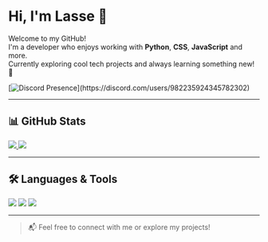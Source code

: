 # Hi, I'm Lasse 👋

Welcome to my GitHub!  
I'm a developer who enjoys working with **Python**, **CSS**, **JavaScript** and more.  
Currently exploring cool tech projects and always learning something new! 🚀

[![Discord Presence](https://lanyard.cnrad.dev/api/982235924345782302?theme=dark&bg=23272A&animated=true&hideDiscrim=true&borderRadius=5px&showDisplayName=true&hideSpotify=true&idleMessage=Probably%20doing%20something%20else...)](https://discord.com/users/982235924345782302)

---

## 📊 GitHub Stats

<a href="https://github.com/pycssjarlasse">
  <img src="https://github-readme-stats.vercel.app/api?username=pycssjarlasse&show_icons=true&theme=transparent&hide_border=true&include_all_commits=true&count_private=true" />
  <img src="https://github-readme-stats.vercel.app/api/top-langs/?username=pycssjarlasse&layout=compact&theme=transparent&hide_border=true" />
</a>

---

## 🛠️ Languages & Tools

<img src="https://img.shields.io/badge/Python-3670A0?style=for-the-badge&logo=python&logoColor=white" />
<img src="https://img.shields.io/badge/JavaScript-F7DF1E?style=for-the-badge&logo=javascript&logoColor=black" />
<img src="https://img.shields.io/badge/CSS3-1572B6?style=for-the-badge&logo=css3&logoColor=white" />

---

> 📬 Feel free to connect with me or explore my projects!
